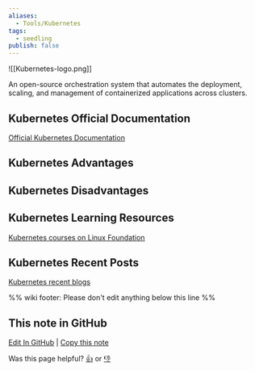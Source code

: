 ```yaml
---
aliases:
  - Tools/Kubernetes
tags:
  - seedling
publish: false
---
```


![[Kubernetes-logo.png]]

An open-source orchestration system that automates the deployment, scaling, and management of containerized applications across clusters.

## Kubernetes Official Documentation

[Official Kubernetes Documentation](https://kubernetes.io/docs/home/)

## Kubernetes Advantages

## Kubernetes Disadvantages

## Kubernetes Learning Resources

[Kubernetes courses on Linux Foundation](https://training.linuxfoundation.org/full-catalog/?_sft_product_type=training&_sft_technology=kubernetes)

## Kubernetes Recent Posts

[Kubernetes recent blogs](kubernetes.io/blog/)

%% wiki footer: Please don't edit anything below this line %%

## This note in GitHub

<span class="git-footer">[Edit In GitHub](https://github.dev/data-engineering-community/data-engineering-wiki/blob/main/Tools/Containerization/Kubernetes.md "git-hub-edit-note") | [Copy this note](https://raw.githubusercontent.com/data-engineering-community/data-engineering-wiki/main/Tools/Containerization/Kubernetes.md "git-hub-copy-note")</span>

<span class="git-footer">Was this page helpful?
[👍](https://tally.so/r/mOaxjk?rating=Yes&url=https://dataengineering.wiki/Tools/Conatinerization/Kubernetes) or [👎](https://tally.so/r/mOaxjk?rating=No&url=https://dataengineering.wiki/Tools/Conatinerization/Kubernetes)</span>
